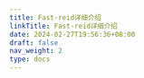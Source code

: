 ```yaml
---
title: Fast-reid详细介绍
linkTitle: Fast-reid详细介绍
date: 2024-02-27T19:56:36+08:00
draft: false
nav_weight: 2
type: docs
---
```


